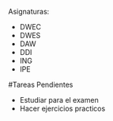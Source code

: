 Asignaturas:
- DWEC
- DWES
- DAW
- DDI
- ING 
- IPE

#Tareas Pendientes
- Estudiar para el examen
- Hacer ejercicios practicos
